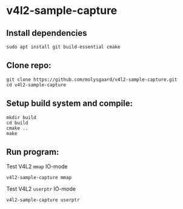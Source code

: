 # v4l2-sample-capture

## Install dependencies
```
sudo apt install git build-essential cmake
```

## Clone repo:
```
git clone https://github.com/molysgaard/v4l2-sample-capture.git
cd v4l2-sample-capture
```

## Setup build system and compile:
```
mkdir build
cd build
cmake ..
make
```

## Run program:

Test V4L2 `mmap` IO-mode
```
v4l2-sample-capture mmap
```

Test V4L2 `userptr` IO-mode
```
v4l2-sample-capture userptr
```
